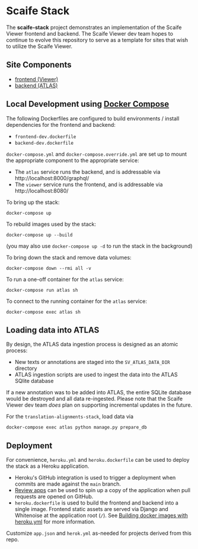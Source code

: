 # Scaife Stack

The **scaife-stack** project demonstrates an implementation of the Scaife Viewer frontend and backend.  The Scaife Viewer dev team hopes to continue to evolve this repository to serve as a template for sites that wish to utilize the Scaife Viewer.

## Site Components
- [frontend (Viewer)](frontend/README.md)
- [backend (ATLAS)](backend/README.md)

## Local Development using [Docker Compose](https://docs.docker.com/compose/)

The following Dockerfiles are configured to build environments / install dependencies for the frontend and backend:
- `frontend-dev.dockerfile`
- `backend-dev.dockerfile`

`docker-compose.yml` and `docker-compose.override.yml` are set up to mount the appropriate component to the appropriate
service:
- The `atlas` service runs the backend, and is addressable via http://localhost:8000/graphql/
- The `viewer` service runs the frontend, and is addressable via http://localhost:8080/

To bring up the stack:

```shell
docker-compose up
```

To rebuild images used by the stack:

```shell
docker-compose up --build
```

(you may also use `docker-compose up -d` to run the stack in the background)

To bring down the stack and remove data volumes:

```shell
docker-compose down --rmi all -v
```

To run a one-off container for the `atlas` service:
```shell
docker-compose run atlas sh
```

To connect to the running container for the `atlas` service:
```shell
docker-compose exec atlas sh

```

## Loading data into ATLAS
By design, the ATLAS data ingestion process is designed as an atomic process:

- New texts or annotations are staged into the `SV_ATLAS_DATA_DIR` directory
- ATLAS ingestion scripts are used to ingest the data into the ATLAS SQlite database

If a new annotation was to be added into ATLAS, the entire SQLite database would be destroyed
and all data re-ingested.  Please note that the Scaife Viewer dev team _does_ plan on supporting
incremental updates in the future.

<!-- TODO: Prefer prepare_atlas_db command? -->
For the `translation-alignments-stack`, load data via
```shell
docker-compose exec atlas python manage.py prepare_db
```

## Deployment
For convenience, `heroku.yml` and `heroku.dockerfile` can be used to deploy the stack as a Heroku application.

- Heroku's GitHub integration is used to trigger a deployment when commits are made against the `main` branch.
- [Review apps](https://devcenter.heroku.com/articles/build-docker-images-heroku-yml#review-apps-and-app-json) can be used to spin up a copy of the application when pull requests are opened on GitHub.
- `heroku.dockerfile` is used to build the frontend and backend into a single image.  Frontend static assets are served via Django and Whitenoise at the application root (`/`).  See [Building docker images with heroku.yml](https://devcenter.heroku.com/articles/build-docker-images-heroku-yml) for more information.

Customize `app.json` and `herok.yml` as-needed for projects derived from this repo.
